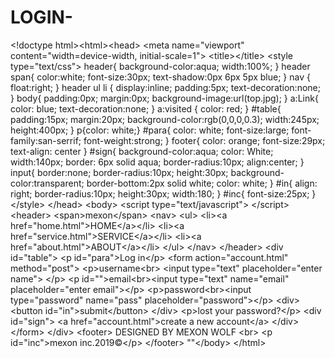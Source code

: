 # LOGIN-
&lt;!doctype html>&lt;html>&lt;head> &lt;meta name="viewport" content="width=device-width, initial-scale=1"> &lt;title>&lt;/title> &lt;style type="text/css"> header{ background-color:aqua; width:100%; } header span{ color:white; font-size:30px; text-shadow:0px 6px 5px blue; } nav { float:right; } header ul li { display:inline; padding:5px; text-decoration:none; } body{ padding:0px; margin:0px; background-image:url(top.jpg); } a:Link{ color: blue; text-decoration:none; } a:visited { color: red; } #table{ padding:15px; margin:20px; background-color:rgb(0,0,0,0.3); width:245px; height:400px; } p{color: white;} #para{ color: white; font-size:large; font-family:san-serrif; font-weight:strong; } footer{ color: orange; font-size:29px; text-align: center } #sign{ background-color:aqua; color: White; width:140px; border: 6px solid aqua; border-radius:10px; align:center; } input{ border:none; border-radius:10px; height:30px; background-color:transparent; border-bottom:2px solid white; color: white; } #in{ align: right; border-radius:10px; height:30px; width:180; } #inc{ font-size:25px; } &lt;/style> &lt;/head> &lt;body> &lt;script type="text/javascript"> &lt;/script> &lt;header> &lt;span>mexon&lt;/span> &lt;nav> &lt;ul> &lt;li>&lt;a href="home.html">HOME&lt;/a>&lt;/li> &lt;li>&lt;a href="service.html">SERVICE&lt;/a>&lt;/li> &lt;li>&lt;a href="about.html">ABOUT&lt;/a>&lt;/li> &lt;/ul> &lt;/nav> &lt;/header> &lt;div id="table"> &lt;p id="para">Log in&lt;/p> &lt;form action="account.html" method="post"> &lt;p>username&lt;br> &lt;input type="text" placeholder="enter name"> &lt;/p> &lt;p id="">email&lt;br>&lt;input type="text" name="email" placeholder="enter email">&lt;/p> &lt;p>password&lt;br>&lt;input type="password" name="pass" placeholder="password">&lt;/p> &lt;div> &lt;button id="in">submit&lt;/button> &lt;/div> &lt;p>lost your password?&lt;/p> &lt;div id="sign"> &lt;a href="account.html">create a new account&lt;/a> &lt;/div> &lt;/form> &lt;/div> &lt;footer> DESIGNED BY MEXON WOLF &lt;br> &lt;p id="inc">mexon inc.2019©&lt;/p> &lt;/footer> ""&lt;/body> &lt;/html> 
